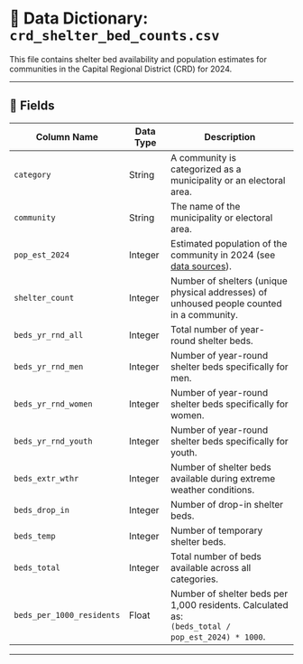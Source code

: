 # 📄 Data Dictionary: `crd_shelter_bed_counts.csv`

This file contains shelter bed availability and population estimates for communities in the Capital Regional District (CRD) for 2024.

---

## 🧾 Fields

| Column Name               | Data Type       | Description                                                                 |
|---------------------------|------------------|-----------------------------------------------------------------------------|
| `category`                | String           | A community is categorized as a municipality or an electoral area. |
| `community`               | String           | The name of the municipality or electoral area. |
| `pop_est_2024`            | Integer          | Estimated population of the community in 2024 (see [data sources](https://github.com/bcdatavis/crd-shelter-beds/blob/main/data-sources.md)).                             |
| `shelter_count`           | Integer          | Number of shelters (unique physical addresses) of unhoused people counted in a community.                      |
| `beds_yr_rnd_all`         | Integer          | Total number of year-round shelter beds.            |
| `beds_yr_rnd_men`         | Integer          | Number of year-round shelter beds specifically for men.                                      |
| `beds_yr_rnd_women`       | Integer          | Number of year-round shelter beds specifically for women.                                    |
| `beds_yr_rnd_youth`       | Integer          | Number of year-round shelter beds specifically for youth.                                    |
| `beds_extr_wthr`          | Integer          | Number of shelter beds available during extreme weather conditions. |
| `beds_drop_in`            | Integer          | Number of drop-in shelter beds.   |
| `beds_temp`               | Integer          | Number of temporary shelter beds.        |
| `beds_total`              | Integer          | Total number of beds available across all categories.  |
| `beds_per_1000_residents` | Float  | Number of shelter beds per 1,000 residents. Calculated as:<br>`(beds_total / pop_est_2024) * 1000`. |

---
